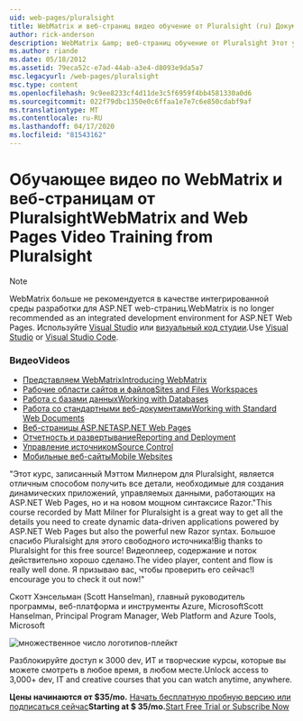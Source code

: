 ```yaml
---
uid: web-pages/pluralsight
title: WebMatrix и веб-страниц видео обучение от Pluralsight (ru) Документы Майкрософт
author: rick-anderson
description: WebMatrix &amp; веб-страниц обучение от Pluralsight Этот углубленный курс поможет вам и работает с WebMatrix и ASP.NET веб-страниц. Она охватывает everythi ...
ms.author: riande
ms.date: 05/18/2012
ms.assetid: 79eca52c-e7ad-44ab-a3e4-d8093e9da5a7
msc.legacyurl: /web-pages/pluralsight
msc.type: content
ms.openlocfilehash: 9c9ee8233cf4d11de3c5f6959f4bb4581330a0d6
ms.sourcegitcommit: 022f79dbc1350e0c6ffaa1e7e7c6e850cdabf9af
ms.translationtype: MT
ms.contentlocale: ru-RU
ms.lasthandoff: 04/17/2020
ms.locfileid: "81543162"
---
```

# <a name="webmatrix-and-web-pages-video-training-from-pluralsight"></a><span data-ttu-id="2c768-104">Обучающее видео по WebMatrix и веб-страницам от Pluralsight</span><span class="sxs-lookup"><span data-stu-id="2c768-104">WebMatrix and Web Pages Video Training from Pluralsight</span></span>

> [!NOTE] 
> <span data-ttu-id="2c768-105">WebMatrix больше не рекомендуется в качестве интегрированной среды разработки для ASP.NET web-страниц.</span><span class="sxs-lookup"><span data-stu-id="2c768-105">WebMatrix is no longer recommended as an integrated development environment for ASP.NET Web Pages.</span></span> <span data-ttu-id="2c768-106">Используйте [Visual Studio](xref:web-pages/overview/getting-started/program-asp-net-web-pages-in-visual-studio) или [визуальный код студии](https://code.visualstudio.com/).</span><span class="sxs-lookup"><span data-stu-id="2c768-106">Use [Visual Studio](xref:web-pages/overview/getting-started/program-asp-net-web-pages-in-visual-studio) or [Visual Studio Code](https://code.visualstudio.com/).</span></span>

### <a name="videos"></a><span data-ttu-id="2c768-107">Видео</span><span class="sxs-lookup"><span data-stu-id="2c768-107">Videos</span></span>

- [<span data-ttu-id="2c768-108">Представляем WebMatrix</span><span class="sxs-lookup"><span data-stu-id="2c768-108">Introducing WebMatrix</span></span>](https://pluralsight.com/training/Player?author=matt-milner&name=webmatrix-introduction-m1&mode=live&clip=0&course=webmatrix-introduction)
- [<span data-ttu-id="2c768-109">Рабочие области сайтов и файлов</span><span class="sxs-lookup"><span data-stu-id="2c768-109">Sites and Files Workspaces</span></span>](https://pluralsight.com/training/Player?author=matt-milner&name=webmatrix-introduction-m2&mode=live&clip=0&course=webmatrix-introduction)
- [<span data-ttu-id="2c768-110">Работа с базами данных</span><span class="sxs-lookup"><span data-stu-id="2c768-110">Working with Databases</span></span>](https://pluralsight.com/training/Player?author=matt-milner&name=webmatrix-introduction-m3&mode=live&clip=0&course=webmatrix-introduction)
- [<span data-ttu-id="2c768-111">Работа со стандартными веб-документами</span><span class="sxs-lookup"><span data-stu-id="2c768-111">Working with Standard Web Documents</span></span>](https://pluralsight.com/training/Player?author=matt-milner&name=webmatrix-introduction-m4&mode=live&clip=0&course=webmatrix-introduction)
- [<span data-ttu-id="2c768-112">Веб-страницы ASP.NET</span><span class="sxs-lookup"><span data-stu-id="2c768-112">ASP.NET Web Pages</span></span>](https://pluralsight.com/training/Player?author=matt-milner&name=webmatrix-introduction-m5&mode=live&clip=0&course=webmatrix-introduction)
- [<span data-ttu-id="2c768-113">Отчетность и развертывание</span><span class="sxs-lookup"><span data-stu-id="2c768-113">Reporting and Deployment</span></span>](https://pluralsight.com/training/Player?author=matt-milner&name=webmatrix-introduction-m8&mode=live&clip=0&course=webmatrix-introduction)
- [<span data-ttu-id="2c768-114">Управление источником</span><span class="sxs-lookup"><span data-stu-id="2c768-114">Source Control</span></span>](https://pluralsight.com/training/Player?author=matt-milner&name=webmatrix-introduction-m9&mode=live&clip=0&course=webmatrix-introduction)
- [<span data-ttu-id="2c768-115">Мобильные веб-сайты</span><span class="sxs-lookup"><span data-stu-id="2c768-115">Mobile Websites</span></span>](https://pluralsight.com/training/Player?author=matt-milner&name=webmatrix-introduction-m10&mode=live&clip=0&course=webmatrix-introduction)

<span data-ttu-id="2c768-116">"Этот курс, записанный Мэттом Милнером для Pluralsight, является отличным способом получить все детали, необходимые для создания динамических приложений, управляемых данными, работающих на ASP.NET Web Pages, но и на новом мощном синтаксисе Razor.</span><span class="sxs-lookup"><span data-stu-id="2c768-116">"This course recorded by Matt Milner for Pluralsight is a great way to get all the details you need to create dynamic data-driven applications powered by ASP.NET Web Pages but also the powerful new Razor syntax.</span></span> <span data-ttu-id="2c768-117">Большое спасибо Pluralsight для этого свободного источника!</span><span class="sxs-lookup"><span data-stu-id="2c768-117">Big thanks to Pluralsight for this free source!</span></span> <span data-ttu-id="2c768-118">Видеоплеер, содержание и поток действительно хорошо сделано.</span><span class="sxs-lookup"><span data-stu-id="2c768-118">The video player, content and flow is really well done.</span></span> <span data-ttu-id="2c768-119">Я призываю вас, чтобы проверить его сейчас!</span><span class="sxs-lookup"><span data-stu-id="2c768-119">I encourage you to check it out now!"</span></span>

<span data-ttu-id="2c768-120">Скотт Хэнсельман (Scott Hanselman), главный руководитель программы, веб-платформа и инструменты Azure, Microsoft</span><span class="sxs-lookup"><span data-stu-id="2c768-120">Scott Hanselman, Principal Program Manager, Web Platform and Azure Tools, Microsoft</span></span>

![множественное число логотипов-плейкт](pluralsight/_static/image1.png)

<span data-ttu-id="2c768-122">Разблокируйте доступ к 3000 dev, ИТ и творческие курсы, которые вы можете смотреть в любое время, в любом месте.</span><span class="sxs-lookup"><span data-stu-id="2c768-122">Unlock access to 3,000+ dev, IT and creative courses that you can watch anytime, anywhere.</span></span>

<span data-ttu-id="2c768-123">**Цены начинаются от $35/mo.** [Начать бесплатную пробную версию или подписаться сейчас](https://www.pluralsight.com/pricing&amp;utm_source=microsoft&amp;utm_medium=sponsored-page&amp;utm_content=webmatrix&amp;utm_campaign=microsoft-sponsored-course)</span><span class="sxs-lookup"><span data-stu-id="2c768-123">**Starting at $ 35/mo.**[Start Free Trial or Subscribe Now](https://www.pluralsight.com/pricing&amp;utm_source=microsoft&amp;utm_medium=sponsored-page&amp;utm_content=webmatrix&amp;utm_campaign=microsoft-sponsored-course)</span></span>
